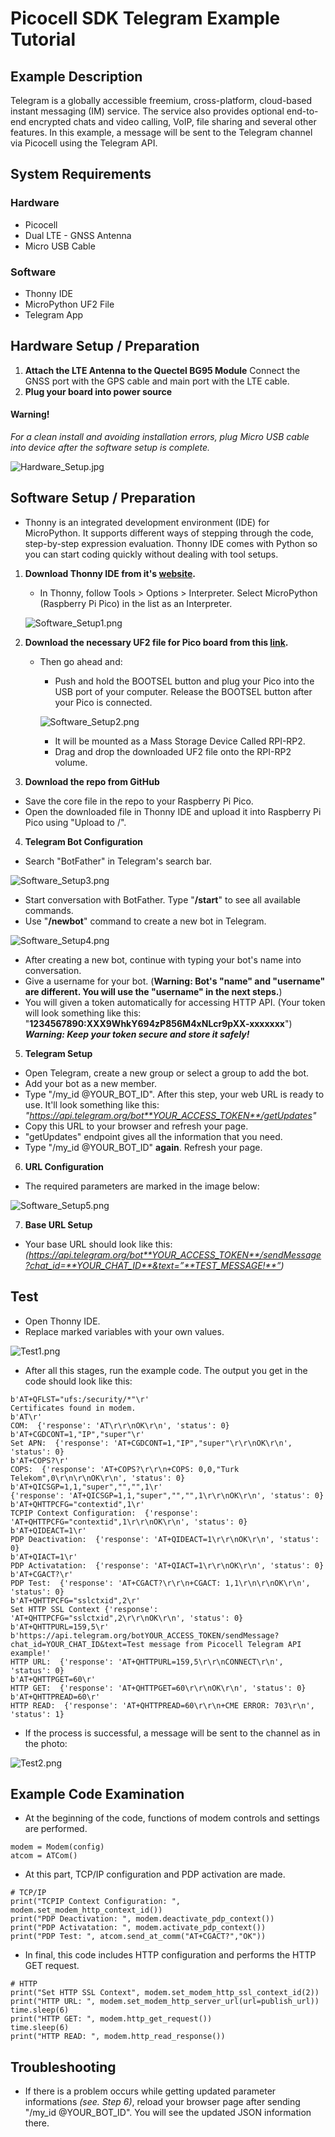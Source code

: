 # Picocell SDK Telegram Example Tutorial
## Example Description
Telegram is a globally accessible freemium, cross-platform, cloud-based instant messaging (IM) service. The service also provides optional end-to-end encrypted chats and video calling, VoIP, file sharing and several other features.
In this example, a message will be sent to the Telegram channel via Picocell using the Telegram API.

## System Requirements

### Hardware

- Picocell
- Dual LTE - GNSS Antenna
- Micro USB Cable

### Software

- Thonny IDE
- MicroPython UF2 File
- Telegram App

## Hardware Setup / Preparation

1. **Attach the LTE Antenna to the 	Quectel BG95 Module**
	Connect the GNSS port with the GPS cable and main port with the LTE cable. 
2. **Plug your board into power source**
	
#### Warning!
*For a clean install and avoiding installation errors, plug Micro USB cable into device after the software setup is complete.*



![Hardware_Setup.jpg](:/b4937e4e72c2402aaeb50e5e9c7fa096)



## Software Setup / Preparation
- Thonny is an integrated development environment (IDE) for MicroPython. It supports different ways of stepping through the code, step-by-step expression evaluation. Thonny IDE comes with Python so you can start coding quickly without dealing with tool setups. 


1. **Download Thonny IDE from it's [website](https://thonny.org).**
	- In Thonny, follow Tools > Options > Interpreter. Select MicroPython (Raspberry Pi Pico) in the list as an Interpreter. 

	![Software_Setup1.png](:/6c731a367d6f4b01b726bf17a8a3920d)


2. **Download the necessary UF2 file for Pico board from this [link](https://www.raspberrypi.com/documentation/microcontrollers/micropython.html#drag-and-drop-micropython).**
	
	- Then go ahead and:
		- Push and hold the BOOTSEL button and plug your Pico into the USB port of your computer. Release the BOOTSEL button after your Pico is connected.
	
		![Software_Setup2.png](:/7a7549cef17241b9bf2d66c52655a858)

		- It will be mounted as a Mass Storage Device Called RPI-RP2.
		- Drag and drop the downloaded UF2 file onto the RPI-RP2 volume.
3. **Download the repo from GitHub**
- Save the core file in the repo to your Raspberry Pi Pico.
- Open the downloaded file in Thonny IDE and upload it into Raspberry Pi Pico using "Upload to /".

4. **Telegram Bot Configuration**
- Search "BotFather" in Telegram's search bar.


![Software_Setup3.png](:/d4dcfed7a8934e44bb4a5c352f5badf3)


-  Start conversation with BotFather. Type "**/start**" to see all available commands.
-  Use "**/newbot**" command to create a new bot in Telegram.


![Software_Setup4.png](:/2fb1b518ffb54d17a570e8aa8f5f44b2)

-  After creating a new bot, continue with typing your bot's name into conversation.
-  Give a username for your bot. (**Warning: Bot's "name" and "username" are different. You will use the "username" in the next steps.**)
- You will given a token automatically for accessing HTTP API. (Your token will look something like this: "**1234567890:XXX9WhkY694zP856M4xNLcr9pXX-xxxxxxx**")
***Warning: Keep your token secure and store it safely!***

5. **Telegram Setup**
- Open Telegram, create a new group or select a group to add the bot.
- Add your bot as a new member.
- Type "/my_id @YOUR_BOT_ID". After this step, your web URL is ready to use. It'll look something like this: *"https://api.telegram.org/bot**YOUR_ACCESS_TOKEN**/getUpdates"*
- Copy this URL to your browser and refresh your page.
- "getUpdates" endpoint gives all the information that you need.
- Type "/my_id @YOUR_BOT_ID" **again**. Refresh your page.

6. **URL Configuration**
- The required parameters are marked in the image below:


![Software_Setup5.png](:/f793c87918c24832963dd6ba8e328772)



7. **Base URL Setup**
- Your base URL should look like this:
*(https://api.telegram.org/bot**YOUR_ACCESS_TOKEN**/sendMessage?chat_id=**YOUR_CHAT_ID**&text=”**TEST_MESSAGE!**”)*

## Test

- Open Thonny IDE.
- Replace marked variables with your own values.

![Test1.png](:/1f85ac6805b842a5b6d34e384b64395c)

- After all this stages, run the example code. The output you get in the code should look like this: 
```
b'AT+QFLST="ufs:/security/*"\r'
Certificates found in modem.
b'AT\r'
COM:  {'response': 'AT\r\r\nOK\r\n', 'status': 0}
b'AT+CGDCONT=1,"IP","super"\r'
Set APN:  {'response': 'AT+CGDCONT=1,"IP","super"\r\r\nOK\r\n', 'status': 0}
b'AT+COPS?\r'
COPS:  {'response': 'AT+COPS?\r\r\n+COPS: 0,0,"Turk Telekom",0\r\n\r\nOK\r\n', 'status': 0}
b'AT+QICSGP=1,1,"super","","",1\r'
{'response': 'AT+QICSGP=1,1,"super","","",1\r\r\nOK\r\n', 'status': 0}
b'AT+QHTTPCFG="contextid",1\r'
TCPIP Context Configuration:  {'response': 'AT+QHTTPCFG="contextid",1\r\r\nOK\r\n', 'status': 0}
b'AT+QIDEACT=1\r'
PDP Deactivation:  {'response': 'AT+QIDEACT=1\r\r\nOK\r\n', 'status': 0}
b'AT+QIACT=1\r'
PDP Activatation:  {'response': 'AT+QIACT=1\r\r\nOK\r\n', 'status': 0}
b'AT+CGACT?\r'
PDP Test:  {'response': 'AT+CGACT?\r\r\n+CGACT: 1,1\r\n\r\nOK\r\n', 'status': 0}
b'AT+QHTTPCFG="sslctxid",2\r'
Set HTTP SSL Context {'response': 'AT+QHTTPCFG="sslctxid",2\r\r\nOK\r\n', 'status': 0}
b'AT+QHTTPURL=159,5\r'
b'https://api.telegram.org/botYOUR_ACCESS_TOKEN/sendMessage?chat_id=YOUR_CHAT_ID&text=Test message from Picocell Telegram API example!'
HTTP URL:  {'response': 'AT+QHTTPURL=159,5\r\r\nCONNECT\r\n', 'status': 0}
b'AT+QHTTPGET=60\r'
HTTP GET:  {'response': 'AT+QHTTPGET=60\r\r\nOK\r\n', 'status': 0}
b'AT+QHTTPREAD=60\r'
HTTP READ:  {'response': 'AT+QHTTPREAD=60\r\r\n+CME ERROR: 703\r\n', 'status': 1}
```

- If the process is successful, a message will be sent to the channel as in the photo:



![Test2.png](:/b64a2c845c844f88bfc67fe86699beee)



## Example Code Examination

- At the beginning of the code, functions of modem controls and settings are performed. 
```
modem = Modem(config)
atcom = ATCom()
```

- At this part, TCP/IP configuration and PDP activation are made.

```
# TCP/IP
print("TCPIP Context Configuration: ", modem.set_modem_http_context_id())
print("PDP Deactivation: ", modem.deactivate_pdp_context())
print("PDP Activatation: ", modem.activate_pdp_context())
print("PDP Test: ", atcom.send_at_comm("AT+CGACT?","OK"))
```

- In final, this code includes HTTP configuration and performs the HTTP GET request.

```
# HTTP
print("Set HTTP SSL Context", modem.set_modem_http_ssl_context_id(2))
print("HTTP URL: ", modem.set_modem_http_server_url(url=publish_url))
time.sleep(6)
print("HTTP GET: ", modem.http_get_request())
time.sleep(6)
print("HTTP READ: ", modem.http_read_response())
```

## Troubleshooting

- If there is a problem occurs while getting updated parameter informations *(see. Step 6)*, reload your browser page after sending "/my_id @YOUR_BOT_ID". You will see the updated JSON information there.


